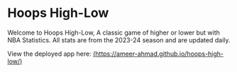 # Hoops High-Low

Welcome to Hoops High-Low, A classic game of higher or lower but with NBA Statistics. All stats are from the 2023-24 season and are updated daily.

View the deployed app here: [(https://ameer-ahmad.github.io/hoops-high-low/)](https://ameer-ahmad.github.io/hoops-high-low/)
